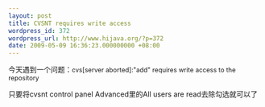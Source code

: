 ```yaml
---
layout: post
title: CVSNT requires write access
wordpress_id: 372
wordpress_url: http://www.hijava.org/?p=372
date: 2009-05-09 16:36:23.000000000 +08:00
---
```

今天遇到一个问题：<span style="font-size: 9.5pt;">cvs[server aborted]:"add" requires write access to the repository</span>

只要将cvsnt control panel Advanced里的All users are read去除勾选就可以了
